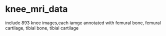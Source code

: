 # knee_mri_data
include 893 knee images,each iamge annotated with femural bone, femural cartilage, tibial bone, tibial cartilage 
